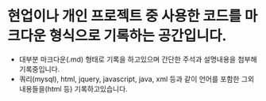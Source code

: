 # 현업이나 개인 프로젝트 중 사용한 코드를 마크다운 형식으로 기록하는 공간입니다.

- 대부분 마크다운(.md) 형태로 기록을 하고있으며 간단한 주석과 설명내용을 첨부해 기록중입니다.
- 쿼리(mysql), html, jquery, javascript, java, xml 등과 같이 언어를 포함한 그외 내용들을(html 등) 기록하고있습니다.
